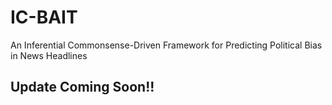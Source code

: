 # IC-BAIT
An Inferential Commonsense-Driven Framework for Predicting Political Bias in News Headlines

## Update Coming Soon!!
